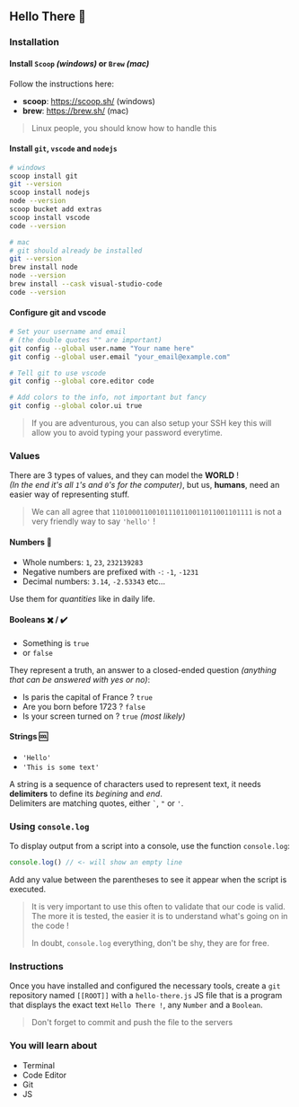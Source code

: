 ## Hello There 👋

### Installation

#### Install `Scoop` *(windows)* or `Brew` *(mac)*

Follow the instructions here:
- **scoop**: https://scoop.sh/ (windows)
- **brew**: https://brew.sh/ (mac)

> Linux people, you should know how to handle this

#### Install `git`, `vscode` and `nodejs`

```bash
# windows
scoop install git
git --version
scoop install nodejs
node --version
scoop bucket add extras
scoop install vscode
code --version

# mac
# git should already be installed
git --version
brew install node
node --version
brew install --cask visual-studio-code
code --version
```

#### Configure git and vscode

```bash
# Set your username and email
# (the double quotes "" are important)
git config --global user.name "Your name here"
git config --global user.email "your_email@example.com"

# Tell git to use vscode
git config --global core.editor code

# Add colors to the info, not important but fancy
git config --global color.ui true
```

> If you are adventurous, you can also setup your SSH key
> this will allow you to avoid typing your password everytime.

### Values

There are 3 types of values, and they can model the **WORLD** !\
_(In the end it's all `1`'s and `0`'s for the computer)_, but us, **humans**, need
an easier way of representing stuff.

> We can all agree that `11010001100101110110011011001101111` is not a very
> friendly way to say `'hello'` !

#### Numbers 🔢

- Whole numbers: `1`, `23`, `232139283`
- Negative numbers are prefixed with `-`: `-1`, `-1231`
- Decimal numbers: `3.14`, `-2.53343` etc...

Use them for _quantities_ like in daily life.

#### Booleans ✖️ / ✔️

- Something is `true`
- or `false`

They represent a truth, an answer to a closed-ended question _(anything that can
be answered with yes or no)_:

- Is paris the capital of France ? `true`
- Are you born before 1723 ? `false`
- Is your screen turned on ? `true` _(most likely)_

#### Strings 🆒

- `'Hello'`
- `'This is some text'`

A string is a sequence of characters used to represent text, it needs
**delimiters** to define its _begining_ and _end_.\
Delimiters are matching quotes, either `` ` ``, `"` or `'`.

### Using `console.log`

To display output from a script into a console, use the function `console.log`:

```js
console.log() // <- will show an empty line
```

Add any value between the parentheses to see it appear when the script is
executed.

> It is very important to use this often to validate that our code is valid. The
> more it is tested, the easier it is to understand what's going on in the code
> !
>
> In doubt, `console.log` everything, don't be shy, they are for free.

### Instructions

Once you have installed and configured the necessary tools,
create a `git` repository named `[[ROOT]]` with a `hello-there.js`
JS file that is a program that displays the exact text `Hello There !`, any `Number` and a
`Boolean`.

> Don't forget to commit and push the file to the servers

### You will learn about

- Terminal
- Code Editor
- Git
- JS
